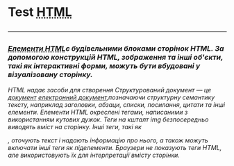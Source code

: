 <!DOCTYPE html>
<html>
 <body>
  <h1> Test <abbr title="HTML — це мова тегів, засобами якої здійснюється розмічання веб-сторінок для мережі Інтернет. Браузери отримують HTML-документи з веб-сервера або з локальної пам'яті й передають документи в мультимедійні веб-сторінки. HTML описує структуру веб-сторінки семантично і початково підказки для відображення документа.">HTML</abbr>
<hr>
<p><h3><i><abbr title="Елементи HTML — основні компоненти мови розмітки HTML. HTML-документ складається з головного елементу html, до змісту якого додаються інші елементи.">Елементи HTML</abbr>є будівельними блоками сторінок HTML. За допомогою конструкцій HTML, зображення та інші об'єкти, такі як інтерактивні форми, можуть бути вбудовані у візуалізовану сторінку.<i></h3></p>
<p><em>HTML надає засоби для створення <!--<abbr title="-->Структурований документ — це <abbr title="Електро́нний докуме́нт — <abbr title="Докуме́нт (нім. Dokument, походить від лат. documentum — взірець, зразок, свідоцтво, доказ) — базова теоретична конструкція, яка стосується всього, що може бути збережене або представлене, щоб слугувати як доказ для певної мети.">документ</abbr> <abbr title="Електро́нний докуме́нт — документ, інформація в якому зафіксована у вигляді електронних даних, включаючи обов'язкові реквізити документа. Електронний документ може бути створений, переданий, збережений і перетворений електронними засобами у візуальну форму. Візуальною формою подання електронного документа є відображення даних, які він містить, електронними засобами або на папері у формі, придатній для приймання його змісту людиною.">електронний документ</abbr>,позначаючи структурну семантику тексту, наприклад заголовки, абзаци, списки, посилання, цитати та інші елементи. Елементи HTML окреслені тегами, написаними з використанням кутових дужок. Теги на кшталт img безпосередньо виводять вміст на сторінку. Інші теги, такі як <p>, оточують текст і надають інформацію про нього, а також можуть включати інші теги як піделементи. Браузери не показують теги HTML, але використовують їх для інтерпретації вмісту сторінки.</em></p>
 <body>
<htnl>
